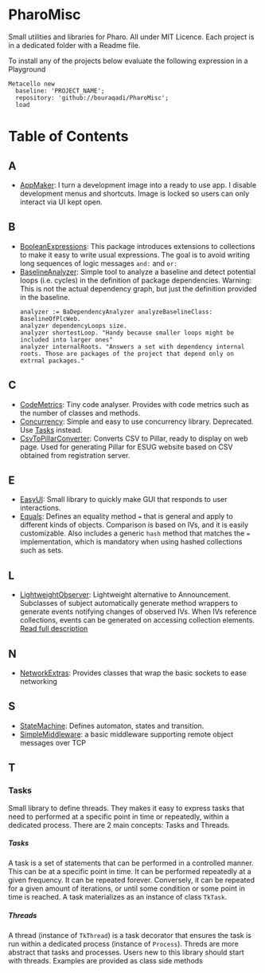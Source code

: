 # PharoMisc
Small utilities and libraries for Pharo. All under MIT Licence.
Each project is in a dedicated folder with a Readme file.

To install any of the projects below evaluate the following expression in a Playground
```Smalltalk
Metacello new
  baseline: 'PROJECT_NAME';
  repository: 'github://bouraqadi/PharoMisc';
  load
 ```

# Table of Contents
## A
- [AppMaker](/AppMaker): I turn a development image into a ready to use app. I disable development menus and shortcuts. Image is locked so users can only interact via UI kept open.

## B
- [BooleanExpressions](/BooleanExpressions): This package introduces extensions to collections to make it easy to write usual expressions. The goal is to avoid writing long sequences of logic messages `and:` and `or:`
- [BaselineAnalyzer](/BaselineAnalyzer): Simple tool to analyze a baseline and detect potential loops (i.e. cycles) in the definition of package dependencies. Warning: This is not the actual dependency graph, but just the definition provided in the baseline.
  ```st
  analyzer := BaDependencyAnalyzer analyzeBaselineClass:  BaselineOfPlcWeb.
  analyzer dependencyLoops size.
  analyzer shortestLoop. "Handy because smaller loops might be included into larger ones"
  analyzer internalRoots. "Answers a set with dependency internal roots. Those are packages of the project that depend only on extrnal packages."
  ```

## C
- [CodeMetrics](/CodeMetrics): Tiny code analyser. Provides with code metrics such as the number of classes and methods.
- [Concurrency](/Concurrency): Simple and easy to use concurrency library. Deprecated. Use [Tasks](/Tasks) instead.
- [CsvToPillarConverter](/CsvToPillarConverter): Converts CSV to Pillar, ready to display on web page. Used for generating Pillar for ESUG website based on CSV obtained from registration server.

## E
- [EasyUI](/EasyUI): Small library to quickly make GUI that responds to user interactions. 
- [Equals](/Equals): Defines an equality method `=` that is general and apply to different kinds of objects. Comparison is based on IVs, and it is easily customizable. Also includes a generic `hash` method that matches the `=` implementation, which is mandatory when using hashed collections such as sets.

## L
- [LightweightObserver](/LightweightObserver): Lightweight alternative to Announcement. Subclasses of subject automatically generate method wrappers to generate events notifying changes of observed IVs. When IVs reference collections, events can be generated on accessing collection elements. [Read full description](https://noury.tech/tutorials/lightweight-observer-pharo/)

## N
- [NetworkExtras](/NetworkExtras): Provides classes that wrap the basic sockets to ease networking

## S
- [StateMachine](/StateMachine): Defines automaton, states and transition. 
- [SimpleMiddleware](/SimpleMiddleware): a basic middleware supporting remote object messages over TCP

## T
### Tasks
Small library to define threads. They makes it easy to express tasks that need to performed at a specific point in time or repeatedly, within a dedicated process. There are 2 main concepts: Tasks and Threads.
##### Tasks
A task is a set of statements that can be performed in a controlled manner. This can be at a specific point in time. 
It can be performed repeatedly at a given frequency. 
It can be repeated forever.
Conversely, it can be repeated for a given amount of iterations, or until some condition or some point in time is reached. 
A task materializes as an instance of class `TkTask`.
##### Threads
A thread (instance of `TkThread`) is a task decorator that ensures the task is run within a dedicated process (instance of `Process`).
Threds are more abstract that tasks and processes. Users new to this library should start with threads.
Examples are provided as class side methods 


